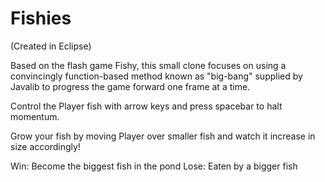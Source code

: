 # Fishies

(Created in Eclipse)

Based on the flash game Fishy, this small clone focuses on using a convincingly function-based method known as "big-bang" 
supplied by Javalib to progress the game forward one frame at a time. 

Control the Player fish with arrow keys and press spacebar to halt momentum.

Grow your fish by moving Player over smaller fish and watch it increase in size accordingly!

Win: Become the biggest fish in the pond
Lose: Eaten by a bigger fish

